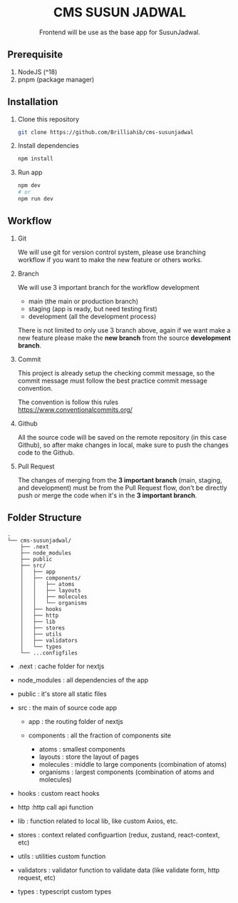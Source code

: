 <div align="center">
  
  # CMS SUSUN JADWAL

Frontend will be use as the base app for SusunJadwal.

</div>

## Prerequisite

1. NodeJS (^18)
2. pnpm (package manager)

## Installation

1. Clone this repository

   ```sh
   git clone https://github.com/Brilliahib/cms-susunjadwal
   ```

2. Install dependencies

   ```sh
   npm install
   ```

3. Run app

   ```sh
   npm dev
   # or
   npm run dev
   ```

## Workflow

1. Git

   We will use git for version control system, please use branching workflow if you want to make the new feature or
   others works.

2. Branch

   We will use 3 important branch for the workflow development

   - main (the main or production branch)
   - staging (app is ready, but need testing first)
   - development (all the development process)

   There is not limited to only use 3 branch above, again if we want make a new feature please make the **new branch**
   from the source **development branch**.

3. Commit

   This project is already setup the checking commit message, so the commit message must follow the best practice commit
   message convention.

   The convention is follow this rules https://www.conventionalcommits.org/

4. Github

   All the source code will be saved on the remote repository (in this case Github), so after make changes in local,
   make sure to push the changes code to the Github.

5. Pull Request

   The changes of merging from the **3 important branch** (main, staging, and development) must be from the Pull Request
   flow, don't be directly push or merge the code when it's in the **3 important branch**.

## Folder Structure

```
.
└── cms-susunjadwal/
    ├── .next
    ├── node_modules
    ├── public
    ├── src/
    │   ├── app
    │   ├── components/
    │   │   ├── atoms
    │   │   ├── layouts
    │   │   ├── molecules
    │   │   └── organisms
    │   ├── hooks
    │   ├── http
    │   ├── lib
    │   ├── stores
    │   ├── utils
    │   ├── validators
    │   └── types
    └── ...configfiles
```

- .next : cache folder for nextjs
- node_modules : all dependencies of the app
- public : it's store all static files
- src : the main of source code app

  - app : the routing folder of nextjs
  - components : all the fraction of components site

    - atoms : smallest components
    - layouts : store the layout of pages
    - molecules : middle to large components (combination of atoms)
    - organisms : largest components (combination of atoms and molecules)

- hooks : custom react hooks
- http :http call api function
- lib : function related to local lib, like custom Axios, etc.
- stores : context related configuartion (redux, zustand, react-context, etc)
- utils : utilities custom function
- validators : validator function to validate data (like validate form, http request, etc)
- types : typescript custom types
